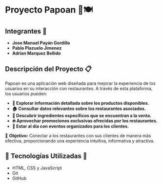 # Proyecto Papoan 🥗🍽️  

## Integrantes 👥  
- **Jose Manuel Payán Gordillo**  
- **Pablo Plazuelo Jimenez**  
- **Adrian Marquez Bellido**  

## Descripción del Proyecto 📋  
Papoan es una aplicación web diseñada para mejorar la experiencia de los usuarios en su interacción con restaurantes. A través de esta plataforma, los usuarios pueden:  
- **🍔 Explorar información detallada sobre los productos disponibles.**  
- **🏠 Consultar datos relevantes sobre los restaurantes asociados.**  
- **🥬 Descubrir ingredientes específicos que se encuentran a la venta.**  
- **🔥 Aprovechar promociones exclusivas ofrecidas por los restaurantes.**  
- **🎉 Estar al día con eventos organizados para los clientes.**  

🎯 **Objetivo:** Conectar a los restaurantes con sus clientes de manera más efectiva, proporcionando una experiencia intuitiva, informativa y atractiva.  


## 📝 Tecnologías Utilizadas 📝
- HTML, CSS y JavaScript
- Git
- GitHub
